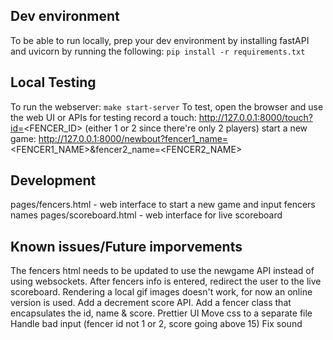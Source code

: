 ## Dev environment 
To be able to run locally, prep your dev environment by installing fastAPI and uvicorn by running the following:
`pip install -r requirements.txt`

## Local Testing
To run the webserver: `make start-server`
To test, open the browser and use the web UI or APIs for testing
    record a touch: http://127.0.0.1:8000/touch?id=<FENCER_ID> (either 1 or 2 since there're only 2 players)
    start a new game: http://127.0.0.1:8000/newbout?fencer1_name=<FENCER1_NAME>&fencer2_name=<FENCER2_NAME>

## Development
pages/fencers.html - web interface to start a new game and input fencers names
pages/scoreboard.html - web interface for live scoreboard

## Known issues/Future imporvements
The fencers html needs to be updated to use the newgame API instead of using websockets.
After fencers info is entered, redirect the user to the live scoreboard.
Rendering a local gif images doesn't work, for now an online version is used.
Add a decrement score API.
Add a fencer class that encapsulates the id, name & score.
Prettier UI
Move css to a separate file
Handle bad input (fencer id not 1 or 2, score going above 15)
Fix sound